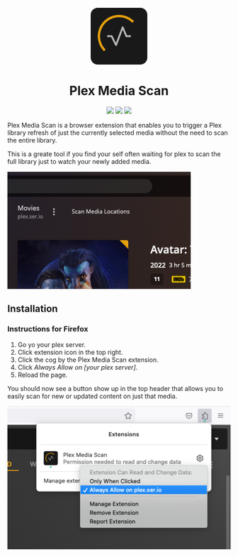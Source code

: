 <p align="center">
 <picture>
      <img src="public/icons/logo-144.png?raw=true" height="128"/>
    </picture>
    <h1 align="center">Plex Media Scan</h1>
</p>

<p align="center">
  <a alt="Download Firefox Add-on" href="https://addons.mozilla.org/firefox/addon/plex-media-scan/"><img src="https://img.shields.io/static/v1?label=Firefox&message=Install&style=for-the-badge&color=informational&logo=firefoxbrowser"></a>
  <a href="https://github.com/PatrikElfstrom/plex-media-scan/releases"><img src="https://img.shields.io/github/v/release/PatrikElfstrom/plex-media-scan?style=for-the-badge"></a>
  <a href="https://github.com/PatrikElfstrom/plex-media-scan/actions/workflows/build.yaml"><img src="https://img.shields.io/github/actions/workflow/status/PatrikElfstrom/plex-media-scan/build.yaml?style=for-the-badge"></a>
</p>

Plex Media Scan is a browser extension that enables you to trigger a Plex library refresh of just the currently selected media without the need to scan the entire library.

This is a greate tool if you find your self often waiting for plex to scan the full library just to watch your newly added media.

![Plex Media Scan](/public/screenshots/screenshot.png?raw=true)

## Installation

### Instructions for Firefox

1. Go yo your plex server.
2. Click extension icon in the top right.
3. Click the cog by the Plex Media Scan extension.
4. Click _Always Allow on [your plex server]_.
5. Reload the page.

You should now see a button show up in the top header that allows you to easily scan for new or updated content on just that media.

![Installation instructions](/public/screenshots/install.png?raw=true)
